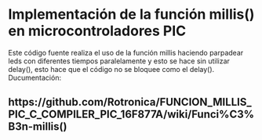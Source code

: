 <h1>Implementación de la función millis() en microcontroladores PIC</h1>
<p>Este código fuente realiza el uso de la función millis haciendo parpadear leds con diferentes tiempos paralelamente y esto se hace sin utilizar delay(), esto hace que el 
código no se bloquee como el delay(). Ducumentación:</p>
<h2>https://github.com/Rotronica/FUNCION_MILLIS_PIC_C_COMPILER_PIC_16F877A/wiki/Funci%C3%B3n-millis()</h2>
